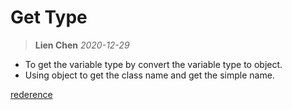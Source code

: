 # Get Type
> **Lien Chen** *2020-12-29*

* To get the variable type by convert the variable type to object.
* Using object to get the class name and get the simple name.

[rederence](https://stackoverflow.com/questions/2674554/how-do-you-know-a-variable-type-in-java)